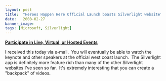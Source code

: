 ```yaml
---
layout: post
title:  "Heroes Happen Here Official Launch boasts Silverlight website"
date:   2008-02-27
banner_image: 
tags: [Microsoft, Silverlight]
---
```


**[Participate in Live, Virtual, or Hosted Events](http://go.microsoft.com/?linkid=8405375)**

I received this today via e-mail.  You will eventually be able to watch the keynote and other speakers at the official west coast launch.  The Silverlight app is definitely more feature rich than many of the other Silverlight websites I've seen so far.  It's extremely interesting that you can create a "backpack" of videos.